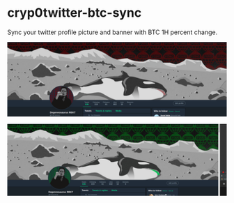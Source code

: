 # cryp0twitter-btc-sync
Sync your twitter profile picture and banner with BTC 1H percent change.

![](docs/images/BearishTwitterProfile.png)

![](docs/images/BullishTwitterProfile.png)
